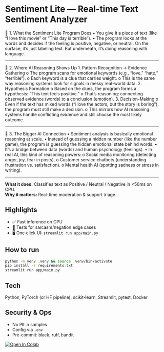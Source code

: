# Sentiment Lite — Real-time Text Sentiment Analyzer

🔹 1. What the Sentiment Lite Program Does
    •	You give it a piece of text (like “I love this movie” or “This day is terrible”).
    •	The program looks at the words and decides if the feeling is positive, negative, or neutral.
      On the surface, it’s just labeling text. But underneath, it’s doing reasoning with language.
________________________________________
🔹 2. Where AI Reasoning Shows Up
    1.	Pattern Recognition → Evidence Gathering
        o	The program scans for emotional keywords (e.g., “love,” “hate,” “terrible”).
        o	Each keyword is a clue that carries weight.
        o	This is the same way reasoning systems look for signals in messy real-world data.
    2.	Hypothesis Formation
        o	Based on the clues, the program forms a hypothesis: “This text feels positive.”
        o	That’s reasoning: connecting observed evidence (words) to a conclusion (emotion).
    3.	Decision-Making
        o	Even if the text has mixed words (“I love the actors, but the story is boring”), the program must still make a decision.
        o	This mirrors how AI reasoning systems handle conflicting evidence and still choose the most likely outcome.
________________________________________
🔹 3. The Bigger AI Connection
      •	Sentiment analysis is basically emotional reasoning at scale.
      •	Instead of guessing a hidden number (like the number game), the program is guessing the hidden emotional state behind words.
      •	It’s a bridge between data (words) and human psychology (feelings).
      •	In real AI, this kind of reasoning powers:
        o	Social media monitoring (detecting anger, joy, fear in posts).
        o	Customer service chatbots (understanding frustration vs. satisfaction).
        o	Mental health AI (spotting sadness or stress in writing).

--------------------------------------------------------------------------------------------------------------------------------------------


**What it does:** Classifies text as Positive / Neutral / Negative in <50ms on CPU.  
**Why it matters:** Real-time moderation & support triage.

## Highlights
- ✅ Fast inference on CPU
- 🧪 Tests for sarcasm/negation edge cases
- 🖥️ One‑click UI: `streamlit run app/main.py`

## How to run
```bash
python -m venv .venv && source .venv/bin/activate
pip install -r requirements.txt
streamlit run app/main.py
```

## Tech
Python, PyTorch (or HF pipeline), scikit-learn, Streamlit, pytest, Docker

## Security & Ops
- No PII in samples
- Config via `.env`
- Pre-commit: black, ruff, bandit

[![Open In Colab](https://colab.research.google.com/assets/colab-badge.svg)](https://colab.research.google.com/github/dmassey66/sentiment-lite/blob/main/notebooks/demo.ipynb)

